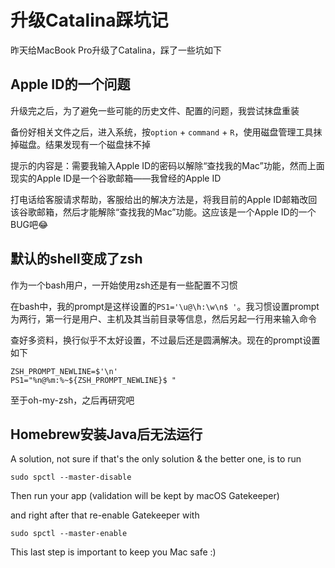 # 升级Catalina踩坑记

昨天给MacBook Pro升级了Catalina，踩了一些坑如下

## Apple ID的一个问题

升级完之后，为了避免一些可能的历史文件、配置的问题，我尝试抹盘重装

备份好相关文件之后，进入系统，按`option` + `command` + `R`，使用磁盘管理工具抹掉磁盘。结果发现有一个磁盘抹不掉

提示的内容是：需要我输入Apple ID的密码以解除“查找我的Mac”功能，然而上面现实的Apple ID是一个谷歌邮箱——我曾经的Apple ID

打电话给客服请求帮助，客服给出的解决方法是，将我目前的Apple ID邮箱改回该谷歌邮箱，然后才能解除“查找我的Mac”功能。这应该是一个Apple ID的一个BUG吧😂

## 默认的shell变成了zsh

作为一个bash用户，一开始使用zsh还是有一些配置不习惯

在bash中，我的prompt是这样设置的`PS1='\u@\h:\w\n$ '`。我习惯设置prompt为两行，第一行是用户、主机及其当前目录等信息，然后另起一行用来输入命令

查好多资料，换行似乎不太好设置，不过最后还是圆满解决。现在的prompt设置如下

```
ZSH_PROMPT_NEWLINE=$'\n'
PS1="%n@%m:%~${ZSH_PROMPT_NEWLINE}$ "
```

至于oh-my-zsh，之后再研究吧

## Homebrew安装Java后无法运行

A solution, not sure if that's the only solution & the better one, is to run

```
sudo spctl --master-disable
```

Then run your app (validation will be kept by macOS Gatekeeper)

and right after that re-enable Gatekeeper with

```
sudo spctl --master-enable
```

This last step is important to keep you Mac safe :)
